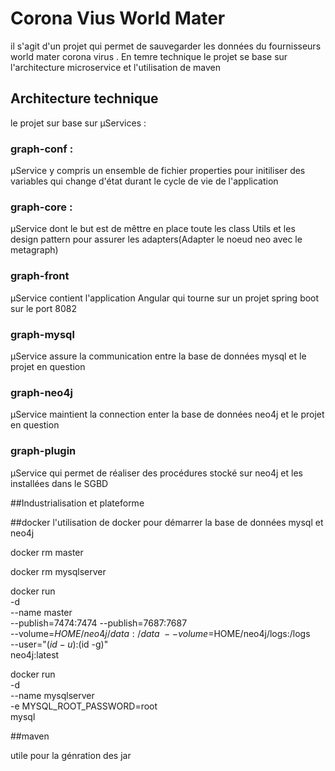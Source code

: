 # Corona Vius World Mater

il s'agit d'un projet qui permet de sauvegarder les données du fournisseurs world mater corona virus .
En temre technique le projet se base sur l'architecture microservice et l'utilisation de maven

## Architecture technique 
le projet sur base sur  µServices :

### graph-conf : 

µService  y compris un ensemble de fichier properties pour initiliser des variables qui change d'état durant le cycle de vie de l'application

### graph-core : 

µService dont le but est de mêttre en place toute les class Utils et les design pattern pour assurer les adapters(Adapter le noeud neo avec le metagraph)

### graph-front

µService contient l'application Angular qui tourne sur un projet spring boot sur le port 8082


### graph-mysql

µService  assure la communication entre la base de données mysql et le projet en question 

### graph-neo4j

µService maintient la connection enter la base de données neo4j et le projet en question

### graph-plugin

µService qui permet de réaliser des procédures stocké sur neo4j et les installées dans le SGBD


##Industrialisation et plateforme

##docker 
l'utilisation de docker pour démarrer la base de données mysql et neo4j

docker rm master

docker rm mysqlserver

docker run \
     -d \
     --name master \
     --publish=7474:7474 --publish=7687:7687 \
     --volume=$HOME/neo4j/data:/data \
     --volume=$HOME/neo4j/logs:/logs \
     --user="$(id -u):$(id -g)" \
     neo4j:latest


docker run \
  -d \
  --name mysqlserver \
  -e MYSQL_ROOT_PASSWORD=root \
  mysql

##maven

utile pour la génration des jar 
